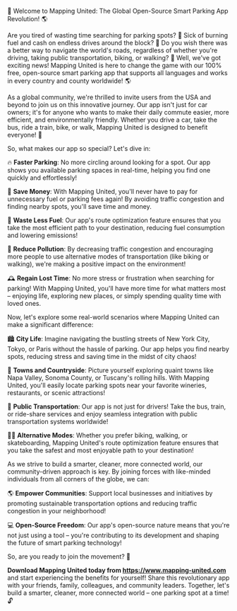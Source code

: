 🚀 Welcome to Mapping United: The Global Open-Source Smart Parking App Revolution! 🌎

Are you tired of wasting time searching for parking spots? 💸 Sick of burning fuel and cash on endless drives around the block? 🚗 Do you wish there was a better way to navigate the world's roads, regardless of whether you're driving, taking public transportation, biking, or walking? 🌈 Well, we've got exciting news! Mapping United is here to change the game with our 100% free, open-source smart parking app that supports all languages and works in every country and county worldwide! 🌎

As a global community, we're thrilled to invite users from the USA and beyond to join us on this innovative journey. Our app isn't just for car owners; it's for anyone who wants to make their daily commute easier, more efficient, and environmentally friendly. Whether you drive a car, take the bus, ride a train, bike, or walk, Mapping United is designed to benefit everyone! 🌈

So, what makes our app so special? Let's dive in:

🔥 **Faster Parking**: No more circling around looking for a spot. Our app shows you available parking spaces in real-time, helping you find one quickly and effortlessly!

💸 **Save Money**: With Mapping United, you'll never have to pay for unnecessary fuel or parking fees again! By avoiding traffic congestion and finding nearby spots, you'll save time and money.

🌟 **Waste Less Fuel**: Our app's route optimization feature ensures that you take the most efficient path to your destination, reducing fuel consumption and lowering emissions!

💚 **Reduce Pollution**: By decreasing traffic congestion and encouraging more people to use alternative modes of transportation (like biking or walking), we're making a positive impact on the environment!

🕰️ **Regain Lost Time**: No more stress or frustration when searching for parking! With Mapping United, you'll have more time for what matters most – enjoying life, exploring new places, or simply spending quality time with loved ones.

Now, let's explore some real-world scenarios where Mapping United can make a significant difference:

🏙️ **City Life**: Imagine navigating the bustling streets of New York City, Tokyo, or Paris without the hassle of parking. Our app helps you find nearby spots, reducing stress and saving time in the midst of city chaos!

🌳 **Towns and Countryside**: Picture yourself exploring quaint towns like Napa Valley, Sonoma County, or Tuscany's rolling hills. With Mapping United, you'll easily locate parking spots near your favorite wineries, restaurants, or scenic attractions!

🚂 **Public Transportation**: Our app is not just for drivers! Take the bus, train, or ride-share services and enjoy seamless integration with public transportation systems worldwide!

🏃‍♀️ **Alternative Modes**: Whether you prefer biking, walking, or skateboarding, Mapping United's route optimization feature ensures that you take the safest and most enjoyable path to your destination!

As we strive to build a smarter, cleaner, more connected world, our community-driven approach is key. By joining forces with like-minded individuals from all corners of the globe, we can:

🌎 **Empower Communities**: Support local businesses and initiatives by promoting sustainable transportation options and reducing traffic congestion in your neighborhood!

💻 **Open-Source Freedom**: Our app's open-source nature means that you're not just using a tool – you're contributing to its development and shaping the future of smart parking technology!

So, are you ready to join the movement? 🎉

**Download Mapping United today from https://www.mapping-united.com** and start experiencing the benefits for yourself! Share this revolutionary app with your friends, family, colleagues, and community leaders. Together, let's build a smarter, cleaner, more connected world – one parking spot at a time! 🔓